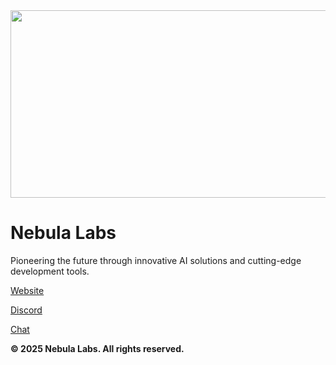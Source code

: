 <img width="600" height="300" align="center" src="https://www.nebulalab.xyz/og-image.png"/>


# Nebula Labs
Pioneering the future through innovative AI solutions and cutting-edge development tools.

[Website](https://www.nebulalab.xyz/)

[Discord](https://discord.gg/cZZytQYpbK)

[Chat](https://chat.nebulalab.xyz/)

<strong>© 2025 Nebula Labs. All rights reserved.</strong>
